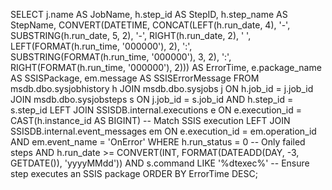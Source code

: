 SELECT 
    j.name AS JobName,
    h.step_id AS StepID,
    h.step_name AS StepName,
    CONVERT(DATETIME, 
        CONCAT(LEFT(h.run_date, 4), '-', SUBSTRING(h.run_date, 5, 2), '-', RIGHT(h.run_date, 2), ' ', 
               LEFT(FORMAT(h.run_time, '000000'), 2), ':', 
               SUBSTRING(FORMAT(h.run_time, '000000'), 3, 2), ':', 
               RIGHT(FORMAT(h.run_time, '000000'), 2))) AS ErrorTime,
    e.package_name AS SSISPackage,
    em.message AS SSISErrorMessage
FROM msdb.dbo.sysjobhistory h
JOIN msdb.dbo.sysjobs j ON h.job_id = j.job_id
JOIN msdb.dbo.sysjobsteps s ON j.job_id = s.job_id AND h.step_id = s.step_id
LEFT JOIN SSISDB.internal.executions e ON e.execution_id = CAST(h.instance_id AS BIGINT)  -- Match SSIS execution
LEFT JOIN SSISDB.internal.event_messages em ON e.execution_id = em.operation_id AND em.event_name = 'OnError'
WHERE h.run_status = 0 -- Only failed steps
AND h.run_date >= CONVERT(INT, FORMAT(DATEADD(DAY, -3, GETDATE()), 'yyyyMMdd'))
AND s.command LIKE '%dtexec%' -- Ensure step executes an SSIS package
ORDER BY ErrorTime DESC;